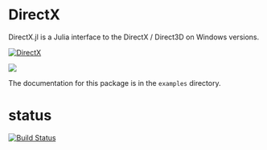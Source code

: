 DirectX
=======

DirectX.jl is a Julia interface to the DirectX / Direct3D on Windows versions.

[![DirectX](http://HatsuneMiku.github.io/DirectX.jl/res/DirectX_0.4.svg)](https://github.com/HatsuneMiku/DirectX.jl)


<img src="http://HatsuneMiku.github.io/DirectX.jl/res/DirectX_0.4.svg">


The documentation for this package is in the `examples` directory.

# status

[![Build Status](https://travis-ci.org/HatsuneMiku/DirectX.jl.svg?branch=master)](https://travis-ci.org/HatsuneMiku/DirectX.jl)
